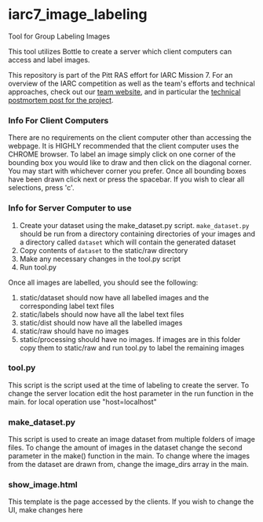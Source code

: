 # iarc7_image_labeling
Tool for Group Labeling Images

This tool utilizes Bottle to create a server which client computers can access and label images.

This repository is part of the Pitt RAS effort for IARC Mission 7.  For an overview of the IARC competition as well as the team's efforts and technical approaches, check out our [team website](http://pittras.org/projects/IARC/), and in particular the [technical postmortem post for the project](http://pittras.org/projects/iarc/2018/08/10/update-iarc-technical-postmortem.html).

### Info For Client Computers
There are no requirements on the client computer other than accessing the webpage. It is HIGHLY recommended that the client computer uses the CHROME browser. To label an image simply click on one corner of the bounding box you would like to draw and then click on the diagonal corner. You may start with whichever corner you prefer. Once all bounding boxes have been drawn click next or press the spacebar. If you wish to clear all selections, press 'c'.

### Info for Server Computer to use
1. Create your dataset using the make_dataset.py script. `make_dataset.py` should be run from a directory containing directories of your images and a directory called `dataset` which will contain the generated dataset
2. Copy contents of `dataset` to the static/raw directory
3. Make any necessary changes in the tool.py script
4. Run tool.py

Once all images are labelled, you should see the following:
1. static/dataset should now have all labelled images and the corresponding label text files
2. static/labels should now have all the label text files
3. static/dist should now have all the labelled images
4. static/raw should have no images
5. static/processing should have no images. If images are in this folder copy them to static/raw and run tool.py to label the remaining images

### tool.py
This script is the script used at the time of labeling to create the server. 
To change the server location edit the host parameter in the run function in the main. for local operation use "host=localhost"

### make_dataset.py
This script is used to create an image dataset from multiple folders of image files.
To change the amount of images in the dataset change the second parameter in the make() function in the main.
To change where the images from the dataset are drawn from, change the image_dirs array in the main.

### show_image.html
This template is the page accessed by the clients. If you wish to change the UI, make changes here




